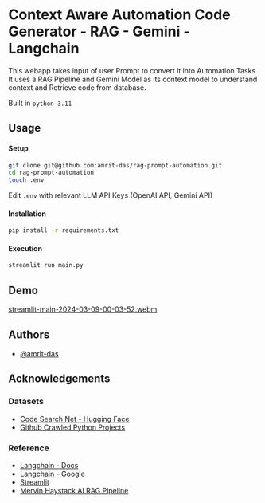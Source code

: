 # Context Aware Automation Code Generator - RAG - Gemini - Langchain

This webapp takes input of user Prompt to convert it into Automation Tasks
It uses a RAG Pipeline and Gemini Model as its context model to understand context and Retrieve code from database.

Built in `python-3.11`


## Usage

#### Setup
```bash
git clone git@github.com:amrit-das/rag-prompt-automation.git
cd rag-prompt-automation
touch .env
```
Edit `.env` with relevant LLM API Keys (OpenAI API, Gemini API)

#### Installation
```bash
pip install -r requirements.txt
```
#### Execution
```bash
streamlit run main.py
```

## Demo
[streamlit-main-2024-03-09-00-03-52.webm](https://github.com/amrit-das/rag-prompt-automation/assets/31342979/eff77d21-024d-4872-a386-13b786f13a64)



## Authors

- [@amrit-das](https://www.github.com/amrit-das)


## Acknowledgements

### Datasets
- [Code Search Net - Hugging Face](https://huggingface.co/datasets/code_search_net)
- [Github Crawled Python Projects](https://github.com/amrit-das/rag-prompt-automation/blob/a80a89af3a4da621484b4f3ec83ec5f327236594/config.py#L13) 

### Reference
 - [Langchain - Docs](https://python.langchain.com/docs/get_started/introduction)
 - [Langchain - Google](https://python.langchain.com/docs/integrations/chat/google_generative_ai)
 - [Streamlit](https://docs.streamlit.io/)
 - [Mervin Haystack AI RAG Pipeline](https://mer.vin/2024/01/haystack-ai-to-create-rag-pipeline/)
